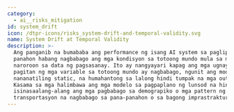 ```yaml
---
category:
  - ai__risks_mitigation
id: system_drift
icon: /dtpr-icons/risks_system-drift-and-temporal-validity.svg
name: System Drift at Temporal Validity
description: >-
  Ang panganib na bumababa ang performance ng isang AI system sa paglipas ng
  panahon habang nagbabago ang mga kondisyon sa totoong mundo mula sa mga
  naroroon sa data ng pagsasanay. Ito ay nangyayari kapag ang mga ugnayan sa
  pagitan ng mga variable sa totoong mundo ay nagbabago, ngunit ang modelo ay
  nananatiling static, na humahantong sa lalong hindi tumpak na mga output.
  Kasama sa mga halimbawa ang mga modelo sa pagpaplano ng lunsod na hindi
  isinasaalang-alang ang mga pagbabago sa demograpiko o mga pattern ng
  transportasyon na nagbabago sa pana-panahon o sa bagong imprastraktura.
---
```


